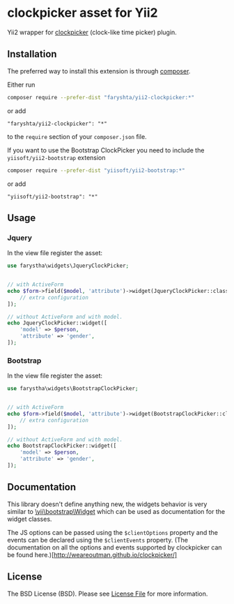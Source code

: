 # clockpicker asset for Yii2
Yii2 wrapper for [clockpicker](https://github.com/weareoutman/clockpicker) (clock-like time picker) plugin.


## Installation

The preferred way to install this extension is through [composer](http://getcomposer.org/download/).

Either run

```bash
composer require --prefer-dist "faryshta/yii2-clockpicker:*"
```

or add

```
"faryshta/yii2-clockpicker": "*"
```

to the `require` section of your `composer.json` file.

If you want to use the Bootstrap ClockPicker you need to include the
`yiisoft/yii2-bootstrap` extension

```bash
composer require --prefer-dist "yiisoft/yii2-bootstrap:*"
```

or add

```
"yiisoft/yii2-bootstrap": "*"
```


## Usage

### Jquery

In the view file register the asset:

```php
use farystha\widgets\JqueryClockPicker;


// with ActiveForm
echo $form->field($model, 'attribute')->widget(JqueryClockPicker::className() [
    // extra configuration
]);

// without ActiveForm and with model.
echo JqueryClockPicker::widget([
    'model' => $person,
    'attribute' => 'gender',
]);

```

### Bootstrap

In the view file register the asset:

```php
use farystha\widgets\BootstrapClockPicker;


// with ActiveForm
echo $form->field($model, 'attribute')->widget(BootstrapClockPicker::className() [
    // extra configuration
]);

// without ActiveForm and with model.
echo BootstrapClockPicker::widget([
    'model' => $person,
    'attribute' => 'gender',
]);

```

## Documentation

This library doesn't define anything new, the widgets behavior is very similar to [\\yii\\bootstrap\\Widget](http://www.yiiframework.com/doc-2.0/yii-bootstrap-widget.html) which can be used as documentation for the widget classes.

The JS options can be passed using the `$clientOptions` property and the events
can be declared using the `$clientEvents` property. (The documentation on all the
options and events supported by clockpicker can be found here.)[http://weareoutman.github.io/clockpicker/]

## License

The BSD License (BSD). Please see [License File](LICENSE.md) for more information.
